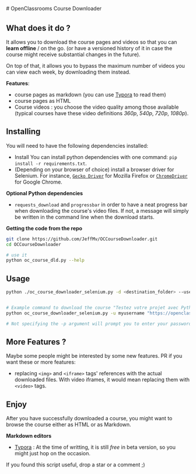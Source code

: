 # OpenClassrooms Course Downloader

###### 



## What does it do ?

It allows you to download the course pages and videos so that you can **learn offline** / on the go. (or have a versioned history of it in case the course might receive substantial changes in the future).

On top of that, it allows you to bypass the maximum number of videos you can view each week, by downloading them instead.



**Features**:

- course pages as markdown (you can use [Typora](http://typora.io/) to read them)
- course pages as HTML
- Course videos : you choose the video quality among those available (typical courses have these video definitions *360p*, *540p*, *720p*, *1080p*).



## Installing

You will need to have the following dependencies installed:

- Install You can install python dependencies with one command: `pip install -r requirements.txt`.
- (Depending on your browser of choice) install a browser driver for Selenium. For instance, [`Gecko Driver`](https://github.com/mozilla/geckodriver/releases) for Mozilla  Firefox or [`ChromeDriver`](https://chromedriver.chromium.org/) for Google Chrome.


**Optional Python dependencies**

- `requests_download` and `progressbar` in order to have a neat progress bar when downloading the course's video files. If not, a message will simply be written in the command line when the download starts.





**Getting the code from the repo**

```bash
git clone https://github.com/JeffMv/OCCourseDownloader.git
cd OCCourseDownloader

# use it
python oc_course_dld.py --help
```





## Usage



```bash
python ./oc_course_downloader_selenium.py -d <destination_folder> --username <username> course_url [course_url ...]


# Example command to download the course "Testez votre projet avec Python" in the current directory
python oc_course_downloader_selenium.py -u myusername "https://openclassrooms.com/fr/courses/4425126-testez-votre-projet-avec-python/"

# Not specifying the -p argument will prompt you to enter your password securely without showing it in the console.

```





## More Features ?

Maybe some people might be interested by some new features. PR if you want these or more features:

- replacing `<img>` and `<iframe>` tags' references with the actual downloaded files.
  With video iframes, it would mean replacing them with `<video>` tags.



## Enjoy

After you have successfully downloaded a course, you might want to browse the course either as HTML or as Markdown.

**Markdown editors**

-  [Typora](http://typora.io) : At the time of writting, it is still *free* in beta version, so you might just hop on the occasion.



If you found this script useful, drop a star or a comment ;)

